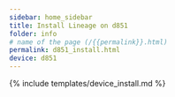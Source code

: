 ```yaml
---
sidebar: home_sidebar
title: Install Lineage on d851
folder: info
# name of the page (/{{permalink}}.html)
permalink: d851_install.html
device: d851
---
```

{% include templates/device_install.md %}
